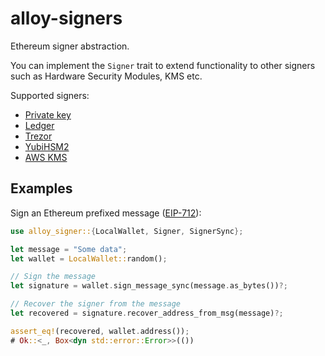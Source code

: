 # alloy-signers

Ethereum signer abstraction.

You can implement the `Signer` trait to extend functionality to other signers
such as Hardware Security Modules, KMS etc.

Supported signers:
- [Private key](./src/wallet)
- [Ledger](./src/ledger)
- [Trezor](./src/trezor)
- [YubiHSM2](./src/wallet/yubi.rs)
- [AWS KMS](./src/aws)

## Examples

<!-- TODO
```rust,no_run
# use ethers_signers::{LocalWallet, Signer};
# use ethers_core::{k256::ecdsa::SigningKey, types::TransactionRequest};
# async fn foo() -> Result<(), Box<dyn std::error::Error>> {
// instantiate the wallet
let wallet = "dcf2cbdd171a21c480aa7f53d77f31bb102282b3ff099c78e3118b37348c72f7"
    .parse::<LocalWallet>()?;

// create a transaction
let tx = TransactionRequest::new()
    .to("vitalik.eth") // this will use ENS
    .value(10000).into();

// sign it
let signature = wallet.sign_transaction(&tx).await?;

// can also sign a message
let signature = wallet.sign_message("hello world").await?;
signature.verify("hello world", wallet.address()).unwrap();
# Ok(())
# }
```
-->

Sign an Ethereum prefixed message ([EIP-712](https://eips.ethereum.org/EIPS/eip-712)):

```rust
use alloy_signer::{LocalWallet, Signer, SignerSync};

let message = "Some data";
let wallet = LocalWallet::random();

// Sign the message
let signature = wallet.sign_message_sync(message.as_bytes())?;

// Recover the signer from the message
let recovered = signature.recover_address_from_msg(message)?;

assert_eq!(recovered, wallet.address());
# Ok::<_, Box<dyn std::error::Error>>(())
```
